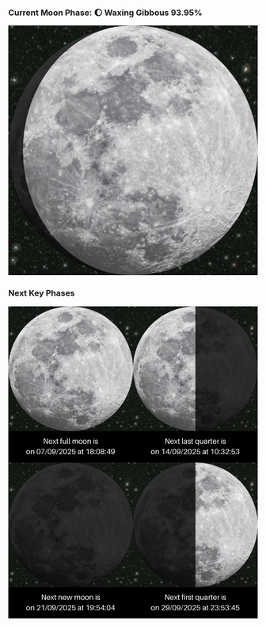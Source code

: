 ### Current Moon Phase: 🌔 Waxing Gibbous 93.95%
![Moon Phase](moonphase.png)
### Next Key Phases
![Gallery](gallery.png)